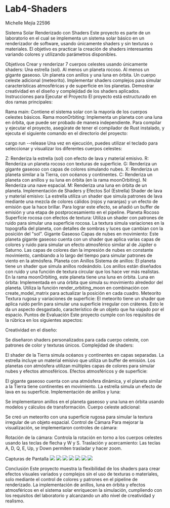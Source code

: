 # Lab4-Shaders
Michelle Mejía 22596

Sistema Solar Renderizado con Shaders
Este proyecto es parte de un laboratorio en el cual se implementa un sistema solar básico en un renderizador de software, usando únicamente shaders y sin texturas o materiales. El objetivo es practicar la creación de shaders interesantes variando colores y utilizando parámetros disponibles.

Objetivos
Crear y renderizar 7 cuerpos celestes usando únicamente shaders:
Una estrella (sol).
Al menos un planeta rocoso.
Al menos un gigante gaseoso.
Un planeta con anillos y una luna en órbita.
Un cuerpo celeste adicional (meteorito).
Implementar shaders complejos para simular características atmosféricas y de superficie en los planetas.
Demostrar creatividad en el diseño y complejidad de los shaders aplicados.
Instrucciones para Ejecutar el Proyecto
El proyecto está estructurado en dos ramas principales:

Rama main: Contiene el sistema solar con la mayoría de los cuerpos celestes básicos.
Rama moonOrbiting: Implementa un planeta con una luna en órbita, que puede ser probado de manera independiente.
Para compilar y ejecutar el proyecto, asegúrate de tener el compilador de Rust instalado, y ejecuta el siguiente comando en el directorio del proyecto:

cargo run --release
Una vez en ejecución, puedes utilizar el teclado para seleccionar y visualizar los diferentes cuerpos celestes:

Z: Renderiza la estrella (sol) con efecto de lava y material emisivo.
R: Renderiza un planeta rocoso con texturas de superficie.
G: Renderiza un gigante gaseoso con capas de colores simulando nubes.
X: Renderiza un planeta similar a la Tierra, con océanos y continentes.
C: Renderiza un planeta con anillos y su luna en órbita (en la rama moonOrbiting).
N: Renderiza una nave espacial.
M: Renderiza una luna en órbita de un planeta.
Implementación de Shaders y Efectos
Sol (Estrella)
Shader de lava y material emisivo: La estrella utiliza un shader que simula patrones de lava mediante una mezcla de colores cálidos (rojos y naranjas) y un efecto de emisión que la hace brillar. Para lograr este efecto, se añadió un buffer de emisión y una etapa de postprocesamiento en el pipeline.
Planeta Rocoso
Superficie rocosa con efectos de textura: Utiliza un shader con patrones de ruido para simular una superficie rocosa. La textura simula variaciones en la topografía del planeta, con detalles de sombras y luces que cambian con la posición del "sol".
Gigante Gaseoso
Capas de nubes en movimiento: Este planeta gigante gaseoso cuenta con un shader que aplica varias capas de colores y ruido para simular un efecto atmosférico similar al de Júpiter o Saturno. Las capas de colores dan la impresión de nubes en constante movimiento, cambiando a lo largo del tiempo para simular patrones de viento en la atmósfera.
Planeta con Anillos
Sistema de anillos: El planeta tiene un shader que simula anillos rodeándolo. Los anillos están diseñados con ruido y una función de textura circular que los hace ver más realistas. En la rama moonOrbiting, este planeta tiene una luna en órbita.
Luna en órbita: Implementada en una órbita que simula su movimiento alrededor del planeta. Utiliza la función render_orbiting_moon en combinación con create_model_matrix para actualizar la posición en cada cuadro.
Meteorito
Textura rugosa y variaciones de superficie: El meteorito tiene un shader que aplica ruido perlin para simular una superficie irregular con cráteres. Esto le da un aspecto desgastado, característico de un objeto que ha viajado por el espacio.
Puntos de Evaluación
Este proyecto cumple con los requisitos de la rúbrica en los siguientes aspectos:

Creatividad en el diseño:

Se diseñaron shaders personalizados para cada cuerpo celeste, con patrones de color y texturas únicos.
Complejidad de shaders:

El shader de la Tierra simula océanos y continentes en capas separadas.
La estrella incluye un material emisivo que utiliza un buffer de emisión.
Los planetas con atmósfera utilizan múltiples capas de colores para simular nubes y efectos atmosféricos.
Efectos atmosféricos y de superficie:

El gigante gaseoso cuenta con una atmósfera dinámica, y el planeta similar a la Tierra tiene continentes en movimiento.
La estrella simula un efecto de lava en su superficie.
Implementación de anillos y luna:

Se implementaron anillos en el planeta gaseoso y una luna en órbita usando modelos y cálculos de transformación.
Cuerpo celeste adicional:

Se creó un meteorito con una superficie rugosa para simular la textura irregular de un objeto espacial.
Control de Cámara
Para mejorar la visualización, se implementaron controles de cámara:

Rotación de la cámara: Controla la rotación en torno a los cuerpos celestes usando las teclas de flecha y W y S.
Traslación y acercamiento: Las teclas A, D, Q, E, Up, y Down permiten trasladar y hacer zoom.

Capturas de Pantalla
![ ](lab/capturas/1.png)
![ ](lab/capturas/2.png)
![ ](lab/capturas/3.png)
![ ](lab/capturas/4.png)
![ ](lab/capturas/5.png)
![ ](lab/capturas/6.png)
![ ](lab/capturas/1.png)


Conclusión
Este proyecto muestra la flexibilidad de los shaders para crear efectos visuales variados y complejos sin el uso de texturas o materiales, solo mediante el control de colores y patrones en el pipeline de renderizado. La implementación de anillos, luna en órbita y efectos atmosféricos en el sistema solar enriquecen la simulación, cumpliendo con los requisitos del laboratorio y alcanzando un alto nivel de creatividad y realismo.